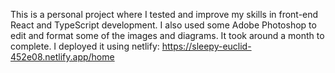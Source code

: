 This is a personal project where I tested and improve my skills in front-end React and TypeScript development. I also used some Adobe Photoshop to edit and format some of the images and diagrams. 
It took around a month to complete. I deployed it using netlify: https://sleepy-euclid-452e08.netlify.app/home
